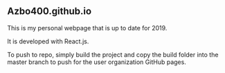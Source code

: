 ## Azbo400.github.io

This is my personal webpage that is up to date for 2019.

It is developed with React.js.

To push to repo, simply build the project and copy the build folder into the master branch to push for the user organization GitHub pages.